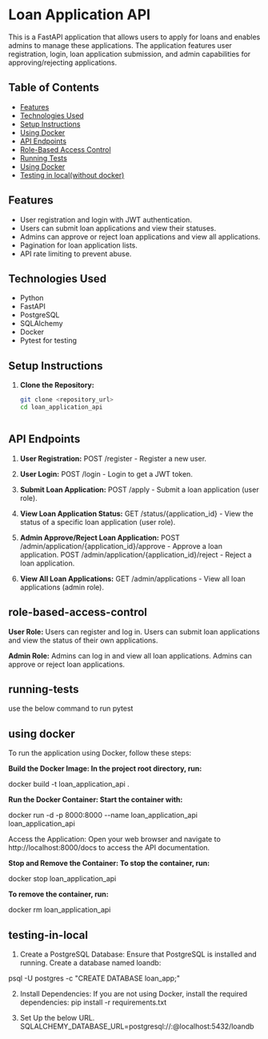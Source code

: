 # Loan Application API

This is a FastAPI application that allows users to apply for loans and enables admins to manage these applications. The application features user registration, login, loan application submission, and admin capabilities for approving/rejecting applications.

## Table of Contents

- [Features](#features)
- [Technologies Used](#technologies-used)
- [Setup Instructions](#setup-instructions)
- [Using Docker](#using-docker)
- [API Endpoints](#api-endpoints)
- [Role-Based Access Control](#role-based-access-control)
- [Running Tests](#running-tests)
- [Using Docker](#using-docker)
- [Testing in local(without docker)](#testing-in-local)

## Features

- User registration and login with JWT authentication.
- Users can submit loan applications and view their statuses.
- Admins can approve or reject loan applications and view all applications.
- Pagination for loan application lists.
- API rate limiting to prevent abuse.

## Technologies Used

- Python
- FastAPI
- PostgreSQL
- SQLAlchemy
- Docker
- Pytest for testing

## Setup Instructions

1. **Clone the Repository:**
   ```bash
   git clone <repository_url>
   cd loan_application_api



## API Endpoints
1. **User Registration:**
POST /register - Register a new user.

2. **User Login:**
POST /login - Login to get a JWT token.

3. **Submit Loan Application:**
POST /apply - Submit a loan application (user role).

4. **View Loan Application Status:**
GET /status/{application_id} - View the status of a specific loan application (user role).

5. **Admin Approve/Reject Loan Application:**
POST /admin/application/{application_id}/approve - Approve a loan application.
POST /admin/application/{application_id}/reject - Reject a loan application.

6. **View All Loan Applications:**
GET /admin/applications - View all loan applications (admin role).


## role-based-access-control

**User Role:**
Users can register and log in.
Users can submit loan applications and view the status of their own applications.

**Admin Role:**
Admins can log in and view all loan applications.
Admins can approve or reject loan applications.

## running-tests
use the below command to run
pytest


## using docker
To run the application using Docker, follow these steps:

**Build the Docker Image: In the project root directory, run:**

docker build -t loan_application_api .

**Run the Docker Container: Start the container with:**

docker run -d -p 8000:8000 --name loan_application_api loan_application_api

Access the Application: Open your web browser and navigate to http://localhost:8000/docs to access the API documentation.

**Stop and Remove the Container: To stop the container, run:**

docker stop loan_application_api

**To remove the container, run:**

docker rm loan_application_api


## testing-in-local

1. Create a PostgreSQL Database: Ensure that PostgreSQL is installed and running. Create a database named loandb:

psql -U postgres -c "CREATE DATABASE loan_app;"

2. Install Dependencies: If you are not using Docker, install the required dependencies:
pip install -r requirements.txt

4. Set Up the below URL.
SQLALCHEMY_DATABASE_URL=postgresql://<username>:<password>@localhost:5432/loandb